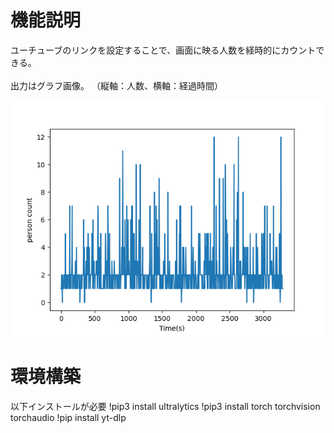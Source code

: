 
# 機能説明
ユーチューブのリンクを設定することで、画面に映る人数を経時的にカウントできる。
<br><br>
出力はグラフ画像。
（縦軸：人数、横軸：経過時間）

![出力](img/count_human_result.png)


# 環境構築
以下インストールが必要
!pip3 install ultralytics
!pip3 install torch torchvision torchaudio
!pip install yt-dlp

